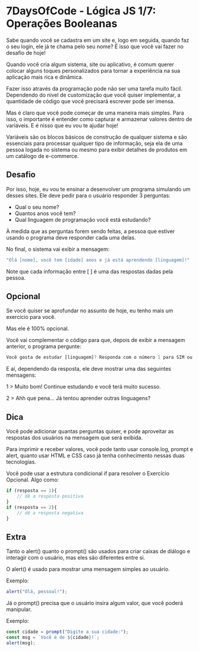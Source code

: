 # 7DaysOfCode - Lógica JS 1/7: Operações Booleanas

Sabe quando você se cadastra em um site e, logo em seguida, quando faz o seu login, ele já te chama pelo seu nome? É isso que você vai fazer no desafio de hoje!

Quando você cria algum sistema, site ou aplicativo, é comum querer colocar alguns toques personalizados para tornar a experiência na sua aplicação mais rica e dinâmica.

Fazer isso através da programação pode não ser uma tarefa muito fácil. Dependendo do nível de customização que você quiser implementar, a quantidade de código que você precisará escrever pode ser imensa.

Mas é claro que você pode começar de uma maneira mais simples. Para isso, o importante é entender como capturar e armazenar valores dentro de variáveis. E é nisso que eu vou te ajudar hoje!

Variáveis são os blocos básicos de construção de qualquer sistema e são essenciais para processar qualquer tipo de informação, seja ela de uma pessoa logada no sistema ou mesmo para exibir detalhes de produtos em um catálogo de e-commerce.

## Desafio

Por isso, hoje, eu vou te ensinar a desenvolver um programa simulando um desses sites. Ele deve pedir para o usuário responder 3 perguntas:

- Qual o seu nome?
- Quantos anos você tem?
- Qual linguagem de programação você está estudando?

À medida que as perguntas forem sendo feitas, a pessoa que estiver usando o programa deve responder cada uma delas.

No final, o sistema vai exibir a mensagem:

```javascript
"Olá [nome], você tem [idade] anos e já está aprendendo [linguagem]!"
```

Note que cada informação entre [ ] é uma das respostas dadas pela pessoa.

## Opcional

Se você quiser se aprofundar no assunto de hoje, eu tenho mais um exercício para você.

Mas ele é 100% opcional.

Você vai complementar o código para que, depois de exibir a mensagem anterior, o programa pergunte:

```javascript
Você gosta de estudar [linguagem]? Responda com o número 1 para SIM ou 2 para NÃO.
```

E aí, dependendo da resposta, ele deve mostrar uma das seguintes mensagens:

1 > Muito bom! Continue estudando e você terá muito sucesso.

2 > Ahh que pena... Já tentou aprender outras linguagens?

## Dica

Você pode adicionar quantas perguntas quiser, e pode aproveitar as respostas dos usuários na mensagem que será exibida.

Para imprimir e receber valores, você pode tanto usar console.log, prompt e alert, quanto usar HTML e CSS caso já tenha conhecimento nessas duas tecnologias.

Você pode usar a estrutura condicional if para resolver o Exercício Opcional. Algo como:

```javascript
if (resposta == 1){
    // dê a resposta positiva
}
if (resposta == 2){
    // dê a resposta negativa
}
```

## Extra

Tanto o alert() quanto o prompt() são usados para criar caixas de diálogo e interagir com o usuário, mas eles são diferentes entre si.

O alert() é usado para mostrar uma mensagem simples ao usuário.

Exemplo:

```javascript
alert("Olá, pessoal!");
```

Já o prompt() precisa que o usuário insira algum valor, que você poderá manipular.

Exemplo:

```javascript
const cidade = prompt("Digite a sua cidade:");
const msg = `Você é de ${cidade}!`;
alert(msg);
```

